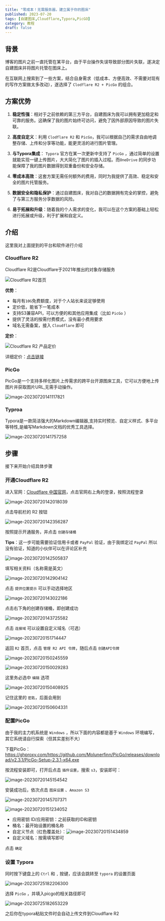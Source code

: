 ```yaml
---
title: "零成本！无需服务器，建立属于你的图床"
published: 2023-07-20
tags: [自建图床,Cloudflare,Typora,PicGO]
category: 教程
draft: false
---
```


## 背景
博客的图片之前一直托管在某平台，由于平台操作失误导致部分图片失联，遂决定自建图床并将图片托管在图床上。

在互联网上搜索到了一些方案，结合自身需求（低成本、方便高效、不需要对现有的写作方案做太多改动），遂选择了 `Clodflare R2 + PicGo`  的组合。

## 方案优势
1. **稳定性强**：相对于之前依赖的第三方平台，自建图床为我可以拥有更加稳定和可靠的服务。这确保了我的图片始终可访问，避免了因外部原因导致的图片失联。

2. **高度自定义**：利用 `Clodflare R2` 和 `PicGo`，我可以根据自己的需求自由地调整存储、上传和分享等功能，能更灵活的进行图片管理。

3. **与Typora集成**： `Typora` 官方在某一次更新中支持了 `PicGo` ，通过简单的设置就能实现一键上传图片，大大简化了图片的插入过程。而`OneDrive` 的同步功能保障了我的图片数据得到双重备份和安全存储。

4. **零成本高效**：这套方案无需任何额外的费用，同时为我提供了高效、稳定和安全的图片托管服务。

5. **数据安全和隐私保护**：通过自建图床，我对自己的数据拥有完全的掌控，避免了与第三方服务分享数据的风险。

6. **易于拓展和升级**：随着我的个人需求的变化，我可以在这个方案的基础上轻松进行拓展或升级，利于扩展和自定义。

## 介绍
这里我对上面提到的平台和软件进行介绍
### Cloudflare R2
Cloudflare R2是Cloudflare于2021年推出的对象存储服务

![Cloudflare R2首页](https://cdn.cnqs.moe/qianshi-cdn/2023/07/cbadb6d3773dc73cab41c02c8f053134.png)

**优势**：
- 每月有`10G`免费额度，对于个人站长来说足够使用
- 定价低，能省下一笔成本
- 支持S3兼容API，可以方便的和其他应用集成（比如 `PicGo` ）
- 提供了灵活的按需付费模式，没有最小费用要求
- 域名无需备案，接入 `Cloudflare` 即可

**定价**：

![Cloudflare R2 产品定价](https://cdn.cnqs.moe/qianshi-cdn/2023/07/27d86791e6c0d88c6378fb24b9ab4f21.png)

详细定价：[点击链接](https://developers.cloudflare.com/r2/pricing/	"Cloudflare R2 详细定价")

### PicGo
PicGo是一个支持多样化图片上传需求的跨平台开源图床工具，它可以方便地上传图片并获取图片URL,无需手动操作。

![image-20230720141117821](https://cdn.cnqs.moe/qianshi-cdn/2023/07/32f57405f983c70ac128866fa5097e68.png)


### Typroa
Typora是一款简洁强大的Markdown编辑器,支持实时预览、自定义样式、多平台等特性,是编写Markdown文档的优秀工具选择。

![image-20230720141757258](https://cdn.cnqs.moe/qianshi-cdn/2023/07/6e7eb070308027079df0a9227f9d4d58.png)

## 步骤
接下来开始介绍具体步骤
### 开通Cloudflare R2

进入官网：[Cloudflare 中国官网](https://www.cloudflare.com/zh-cn/)，点击官网右上角的登录，按照流程登录

![image-20230720142018039](https://cdn.cnqs.moe/qianshi-cdn/2023/07/7a3099bd97fc6626dc2a9fa8ac504f06.png)

点击导航栏的 R2 按钮

![image-20230720142356287](https://cdn.cnqs.moe/qianshi-cdn/2023/07/4089d48e7535f932cf8952c38d588974.png)

按照提示开通服务，并点击 `创建存储桶`

**Tips**：这一步可能需要验证信用卡或者 `PayPal` 验证，由于我绑定过 `PayPal` 所以没有验证，知道的小伙伴可以在评论区补充

![image-20230720142505837](https://cdn.cnqs.moe/qianshi-cdn/2023/07/5160728015d814635fe4a6f73ff339d8.png)

填写相关资料（名称需是英文）

![image-20230720142904142](https://cdn.cnqs.moe/qianshi-cdn/2023/07/e379cf5ecddad1d90ee5968ae385f0da.png)

点击 `提供位置提示` 可以手动选择地区

![image-20230720143022186](https://cdn.cnqs.moe/qianshi-cdn/2023/07/5e82295bef2083569d1427bd73bfbeab.png)

点击右下角的创建存储桶，即创建成功

![image-20230720143725582](https://cdn.cnqs.moe/qianshi-cdn/2023/07/069c992c18ac0a91fe1e60f583b92cde.png)

点击 `连接域` 可以设置自定义域名（可选）

![image-20230720151714447](https://cdn.cnqs.moe/qianshi-cdn/2023/07/da35a855be30fe81c3dc28012e46b28c.png)

返回 `R2` 首页，点击 `管理 R2 API 令牌`，随后点击 `创建API令牌`

![image-20230720150245559](https://cdn.cnqs.moe/qianshi-cdn/2023/07/d27863c33e71c1bada05a3f16f494269.png)

![image-20230720150029283](https://cdn.cnqs.moe/qianshi-cdn/2023/07/ec39fc5b99e9b7ef8333113db908dcc5.png)

这里务必选中 `编辑` 选项

![image-20230720150408925](https://cdn.cnqs.moe/qianshi-cdn/2023/07/e4ed1e2df92253f8de8f9ce68c9851be.png)

记住这里的 `密匙`，后面会用到

![image-20230720150604331](https://cdn.cnqs.moe/qianshi-cdn/2023/07/85ff536c4ed729943027f94405ddb973.png)

### 配置PicGo

由于我的主力机系统是 `Windows` ，所以下面的内容都是基于 `Windows` 环境编写，其它系统请自行探索（但其实差别不大）

下载PicGo：https://ghproxy.com/https://github.com/Molunerfinn/PicGo/releases/download/v2.3.1/PicGo-Setup-2.3.1-x64.exe

按流程安装即可，打开后点击 `插件设置`，搜索 `s3`，安装即可：

![image-20230720145154542](https://cdn.cnqs.moe/qianshi-cdn/2023/07/cef2325f5fd757e322b712c6145d6770.png)

安装成功后，依次点击 `图床设置` 、`Amazon S3` 

![image-20230720145707371](https://cdn.cnqs.moe/qianshi-cdn/2023/07/aef6682828e35311130741d95407b947.png)

![image-20230720151234052](https://cdn.cnqs.moe/qianshi-cdn/2023/07/2fb57b6a82bc59a1bb7e79b22029f5ba.png)

- 应用密钥 ID/应用密钥：之前获取的ID和密钥
- 桶名：最开始设置的桶名称
- 自定义节点（红色覆盖处）：![image-20230720151434859](https://cdn.cnqs.moe/qianshi-cdn/2023/07/0d2af19ac4efaf81edb69143c958c57a.png)
- 自定义域名：按需填写即可

点击 `确定`

### 设置 Typora

同时按下键盘上的 `Ctrl` 和 `,` 按键，应该会跳转至 `typora` 的设置页面

![image-20230725182206300](https://cdn.cnqs.moe/qianshi-cdn/2023/07/1f05f414a2558e54cb79c417be0721db.png)

选择 `PicGo` ，并填入picgo的相关路径即可

![image-20230725182653229](https://cdn.cnqs.moe/qianshi-cdn/2023/07/8eb53413c6e8e9653532d1fd696c9d5b.png)

之后你在typora粘贴文件时会自动上传文件到Cloudflare R2
